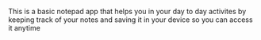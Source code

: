 This is a basic notepad app that helps you in your day to day activites by keeping track of your notes and saving it in your device so you can access it anytime

